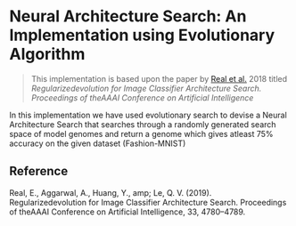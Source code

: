 # Neural Architecture Search: An Implementation using Evolutionary Algorithm
> This implementation is based upon the paper by [Real et al.](https://arxiv.org/abs/1802.01548) 2018 titled *Regularizedevolution  for  Image  Classifier  Architecture  Search.  Proceedings  of  theAAAI Conference on Artificial Intelligence* 

In this implementation we have used evolutionary search to devise a Neural Architecture Search that searches through a randomly generated search space of model genomes and return a genome which gives atleast 75% accuracy on the given dataset (Fashion-MNIST)

## Reference
Real, E., Aggarwal, A., Huang, Y., amp; Le, Q. V. (2019). Regularizedevolution  for  Image  Classifier  Architecture  Search.  Proceedings  of  theAAAI Conference on Artificial Intelligence, 33, 4780–4789.

